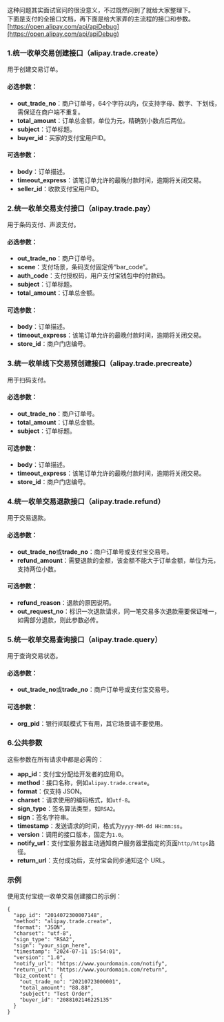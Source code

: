 这种问题其实面试官问的很没意义，不过既然问到了就给大家整理下。<br />下面是支付的全接口文档，再下面是给大家弄的主流程的接口和参数。<br />[https://open.alipay.com/api/apiDebug](https://open.alipay.com/api/apiDebug)
### 1.**统一收单交易创建接口（alipay.trade.create）**
用于创建交易订单。
#### 必选参数：

- **out_trade_no**：商户订单号，64个字符以内，仅支持字母、数字、下划线，需保证在商户端不重复。
- **total_amount**：订单总金额，单位为元，精确到小数点后两位。
- **subject**：订单标题。
- **buyer_id**：买家的支付宝用户ID。
#### 可选参数：

- **body**：订单描述。
- **timeout_express**：该笔订单允许的最晚付款时间，逾期将关闭交易。
- **seller_id**：收款支付宝用户ID。
### 2.**统一收单交易支付接口（alipay.trade.pay）**
用于条码支付、声波支付。
#### 必选参数：

- **out_trade_no**：商户订单号。
- **scene**：支付场景，条码支付固定传“bar_code”。
- **auth_code**：支付授权码，用户支付宝钱包中的付款码。
- **subject**：订单标题。
- **total_amount**：订单总金额。
#### 可选参数：

- **body**：订单描述。
- **timeout_express**：该笔订单允许的最晚付款时间，逾期将关闭交易。
- **store_id**：商户门店编号。
### 3.**统一收单线下交易预创建接口（alipay.trade.precreate）**
用于扫码支付。
#### 必选参数：

- **out_trade_no**：商户订单号。
- **total_amount**：订单总金额。
- **subject**：订单标题。
#### 可选参数：

- **body**：订单描述。
- **timeout_express**：该笔订单允许的最晚付款时间，逾期将关闭交易。
- **store_id**：商户门店编号。
### 4.**统一收单交易退款接口（alipay.trade.refund）**
用于交易退款。
#### 必选参数：

- **out_trade_no**或**trade_no**：商户订单号或支付宝交易号。
- **refund_amount**：需要退款的金额，该金额不能大于订单金额，单位为元，支持两位小数。
#### 可选参数：

- **refund_reason**：退款的原因说明。
- **out_request_no**：标识一次退款请求，同一笔交易多次退款需要保证唯一，如需部分退款，则此参数必传。
### 5.**统一收单交易查询接口（alipay.trade.query）**
用于查询交易状态。
#### 必选参数：

- **out_trade_no**或**trade_no**：商户订单号或支付宝交易号。
#### 可选参数：

- **org_pid**：银行间联模式下有用，其它场景请不要使用。
### 6.**公共参数**
这些参数在所有请求中都是必需的：

- **app_id**：支付宝分配给开发者的应用ID。
- **method**：接口名称，例如`alipay.trade.create`。
- **format**：仅支持 JSON。
- **charset**：请求使用的编码格式，如`utf-8`。
- **sign_type**：签名算法类型，如`RSA2`。
- **sign**：签名字符串。
- **timestamp**：发送请求的时间，格式为`yyyy-MM-dd HH:mm:ss`。
- **version**：调用的接口版本，固定为`1.0`。
- **notify_url**：支付宝服务器主动通知商户服务器里指定的页面`http/https`路径。
- **return_url**：支付成功后，支付宝会同步通知这个 URL。
### 示例
使用支付宝统一收单交易创建接口的示例：
```
{
  "app_id": "2014072300007148",
  "method": "alipay.trade.create",
  "format": "JSON",
  "charset": "utf-8",
  "sign_type": "RSA2",
  "sign": "your_sign_here",
  "timestamp": "2024-07-11 15:54:01",
  "version": "1.0",
  "notify_url": "https://www.yourdomain.com/notify",
  "return_url": "https://www.yourdomain.com/return",
  "biz_content": {
    "out_trade_no": "20210723000001",
    "total_amount": "88.88",
    "subject": "Test Order",
    "buyer_id": "2088102146225135"
  }
}
```
